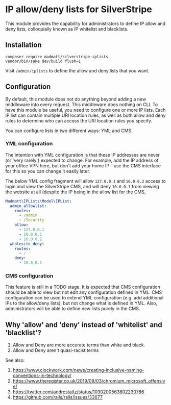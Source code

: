 # IP allow/deny lists for SilverStripe

This module provides the capability for administrators to define IP allow and deny lists, colloquially known as IP whitelist and blacklists.

## Installation
```
composer require madmatt/silverstripe-iplists
vendor/bin/sake dev/build flush=1
```

Visit `/admin/iplists` to define the allow and deny lists that you want.

## Configuration

By default, this module does not do anything beyond adding a new middleware into every request. This middleware does nothing on CLI. To have this module be useful, you need to configure one or more IP lists. Each IP list can contain multiple URI location rules, as well as both allow and deny rules to determine who can access the URI location rules you specify.

You can configure lists in two different ways: YML and CMS.

### YML configuration

The intention with YML configuration is that these IP addresses are never (or 'very rarely') expected to change. For example, add the IP address of your office VPN here, but don't add your home IP - use the CMS interface for this so you can change it easily later.

The below YML config fragment will allow `127.0.0.1` and `10.0.0.2` access to login and view the SilverStripe CMS, and will deny `10.0.0.1` from viewing the website at all (despite the IP being in the allow list for the CMS, 

```yml
Madmatt\IPLists\Model\IPList:
  admin_allowlist:
    routes:
      - /admin
      - /Security
    allow:
      - 127.0.0.1
      - 10.0.0.1
      - 10.0.0.2
  wholesite_deny:
    routes:
      - /
    deny:
      - 10.0.0.1
```

### CMS configuration

This feature is still in a TODO stage. It is expected that CMS configuration should be able to view but not edit any configuration defined in YML. CMS configuration can be used to extend YML configuration (e.g. add additional IPs to the allow/deny lists), but not change what is defined in YML. Also, administrators will be able to define new lists purely in the CMS.


## Why 'allow' and 'deny' instead of 'whitelist' and 'blacklist'?

1. Allow and Deny are more accurate terms than white and black.
2. Allow and Deny aren't quasi-racist terms

See also:
1. https://www.clockwork.com/news/creating-inclusive-naming-conventions-in-technology/
2. https://www.theregister.co.uk/2019/09/03/chromium_microsoft_offensive/
3. https://twitter.com/andrestaltz/status/1030200563802230786
4. https://github.com/rails/rails/issues/33677
